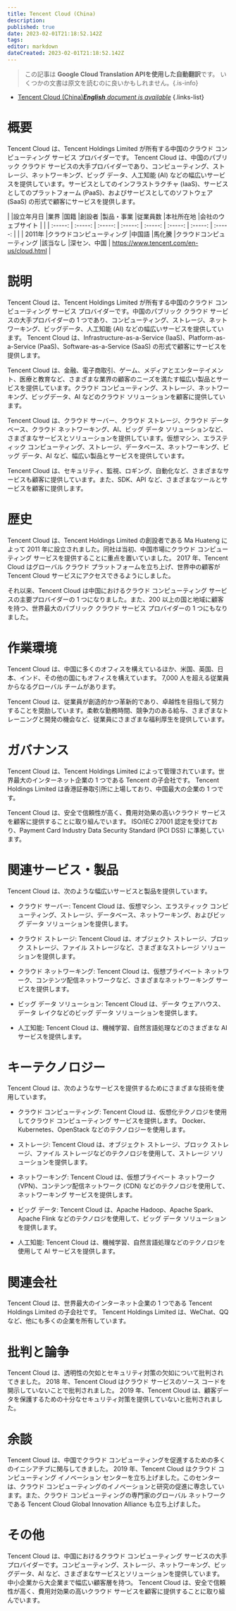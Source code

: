 ```yaml
---
title: Tencent Cloud (China)
description: 
published: true
date: 2023-02-01T21:18:52.142Z
tags: 
editor: markdown
dateCreated: 2023-02-01T21:18:52.142Z
---
```


> この記事は **Google Cloud Translation APIを使用した自動翻訳**です。
いくつかの文書は原文を読むのに良いかもしれません。{.is-info}



- [Tencent Cloud (China)***English** document is available*](/en/Knowledge-base/Dictionary/Company/tencent-cloud-china)
{.links-list}


# 概要

Tencent Cloud は、Tencent Holdings Limited が所有する中国のクラウド コンピューティング サービス プロバイダーです。 Tencent Cloud は、中国のパブリック クラウド サービスの大手プロバイダーであり、コンピューティング、ストレージ、ネットワーキング、ビッグ データ、人工知能 (AI) などの幅広いサービスを提供しています。サービスとしてのインフラストラクチャ (IaaS)、サービスとしてのプラットフォーム (PaaS)、およびサービスとしてのソフトウェア (SaaS) の形式で顧客にサービスを提供します。

| |設立年月日 |業界 |国籍 |創設者 |製品・事業 |従業員数 |本社所在地 |会社のウェブサイト |
| | :-----: | :-----: | :-----: | :-----: | :-----: | :-----: | :-----: | :-----: |
| | 2011年 |クラウドコンピューティング |中国語 |馬化騰 |クラウドコンピューティング |該当なし |深セン、中国 | https://www.tencent.com/en-us/cloud.html |

# 説明

Tencent Cloud は、Tencent Holdings Limited が所有する中国のクラウド コンピューティング サービス プロバイダーです。中国のパブリック クラウド サービスの大手プロバイダーの 1 つであり、コンピューティング、ストレージ、ネットワーキング、ビッグデータ、人工知能 (AI) などの幅広いサービスを提供しています。 Tencent Cloud は、Infrastructure-as-a-Service (IaaS)、Platform-as-a-Service (PaaS)、Software-as-a-Service (SaaS) の形式で顧客にサービスを提供します。

Tencent Cloud は、金融、電子商取引、ゲーム、メディアとエンターテイメント、医療と教育など、さまざまな業界の顧客のニーズを満たす幅広い製品とサービスを提供しています。クラウド コンピューティング、ストレージ、ネットワーキング、ビッグデータ、AI などのクラウド ソリューションを顧客に提供しています。

Tencent Cloud は、クラウド サーバー、クラウド ストレージ、クラウド データベース、クラウド ネットワーキング、AI、ビッグ データ ソリューションなど、さまざまなサービスとソリューションを提供しています。仮想マシン、エラスティック コンピューティング、ストレージ、データベース、ネットワーキング、ビッグ データ、AI など、幅広い製品とサービスを提供しています。

Tencent Cloud は、セキュリティ、監視、ロギング、自動化など、さまざまなサービスも顧客に提供しています。また、SDK、API など、さまざまなツールとサービスを顧客に提供します。

# 歴史

Tencent Cloud は、Tencent Holdings Limited の創設者である Ma Huateng によって 2011 年に設立されました。同社は当初、中国市場にクラウド コンピューティング サービスを提供することに重点を置いていました。 2017 年、Tencent Cloud はグローバル クラウド プラットフォームを立ち上げ、世界中の顧客が Tencent Cloud サービスにアクセスできるようにしました。

それ以来、Tencent Cloud は中国におけるクラウド コンピューティング サービスの主要プロバイダーの 1 つになりました。また、200 以上の国と地域に顧客を持つ、世界最大のパブリック クラウド サービス プロバイダーの 1 つにもなりました。

# 作業環境

Tencent Cloud は、中国に多くのオフィスを構えているほか、米国、英国、日本、インド、その他の国にもオフィスを構えています。 7,000 人を超える従業員からなるグローバル チームがあります。

Tencent Cloud は、従業員が創造的かつ革新的であり、卓越性を目指して努力することを奨励しています。柔軟な勤務時間、競争力のある給与、さまざまなトレーニングと開発の機会など、従業員にさまざまな福利厚生を提供しています。

# ガバナンス

Tencent Cloud は、Tencent Holdings Limited によって管理されています。世界最大のインターネット企業の 1 つである Tencent の子会社です。 Tencent Holdings Limited は香港証券取引所に上場しており、中国最大の企業の 1 つです。

Tencent Cloud は、安全で信頼性が高く、費用対効果の高いクラウド サービスを顧客に提供することに取り組んでいます。 ISO/IEC 27001 認定を受けており、Payment Card Industry Data Security Standard (PCI DSS) に準拠しています。

# 関連サービス・製品

Tencent Cloud は、次のような幅広いサービスと製品を提供しています。

- クラウド サーバー: Tencent Cloud は、仮想マシン、エラスティック コンピューティング、ストレージ、データベース、ネットワーキング、およびビッグ データ ソリューションを提供します。

- クラウド ストレージ: Tencent Cloud は、オブジェクト ストレージ、ブロック ストレージ、ファイル ストレージなど、さまざまなストレージ ソリューションを提供します。

- クラウド ネットワーキング: Tencent Cloud は、仮想プライベート ネットワーク、コンテンツ配信ネットワークなど、さまざまなネットワーキング サービスを提供します。

- ビッグ データ ソリューション: Tencent Cloud は、データ ウェアハウス、データ レイクなどのビッグ データ ソリューションを提供します。

- 人工知能: Tencent Cloud は、機械学習、自然言語処理などのさまざまな AI サービスを提供します。

# キーテクノロジー

Tencent Cloud は、次のようなサービスを提供するためにさまざまな技術を使用しています。

- クラウド コンピューティング: Tencent Cloud は、仮想化テクノロジを使用してクラウド コンピューティング サービスを提供します。 Docker、Kubernetes、OpenStack などのテクノロジーを使用します。

- ストレージ: Tencent Cloud は、オブジェクト ストレージ、ブロック ストレージ、ファイル ストレージなどのテクノロジを使用して、ストレージ ソリューションを提供します。

- ネットワーキング: Tencent Cloud は、仮想プライベート ネットワーク (VPN)、コンテンツ配信ネットワーク (CDN) などのテクノロジを使用して、ネットワーキング サービスを提供します。

- ビッグ データ: Tencent Cloud は、Apache Hadoop、Apache Spark、Apache Flink などのテクノロジを使用して、ビッグ データ ソリューションを提供します。

- 人工知能: Tencent Cloud は、機械学習、自然言語処理などのテクノロジを使用して AI サービスを提供します。

# 関連会社

Tencent Cloud は、世界最大のインターネット企業の 1 つである Tencent Holdings Limited の子会社です。 Tencent Holdings Limited は、WeChat、QQ など、他にも多くの企業を所有しています。

# 批判と論争

Tencent Cloud は、透明性の欠如とセキュリティ対策の欠如について批判されてきました。 2018 年、Tencent Cloud はクラウド サービスのソース コードを開示していないことで批判されました。 2019 年、Tencent Cloud は、顧客データを保護するための十分なセキュリティ対策を提供していないと批判されました。

# 余談

Tencent Cloud は、中国でクラウド コンピューティングを促進するための多くのイニシアチブに関与してきました。 2019 年、Tencent Cloud はクラウド コンピューティング イノベーション センターを立ち上げました。このセンターは、クラウド コンピューティングのイノベーションと研究の促進に専念しています。また、クラウド コンピューティングの専門家のグローバル ネットワークである Tencent Cloud Global Innovation Alliance も立ち上げました。

# その他

Tencent Cloud は、中国におけるクラウド コンピューティング サービスの大手プロバイダーです。コンピューティング、ストレージ、ネットワーキング、ビッグデータ、AI など、さまざまなサービスとソリューションを提供しています。中小企業から大企業まで幅広い顧客層を持つ。 Tencent Cloud は、安全で信頼性が高く、費用対効果の高いクラウド サービスを顧客に提供することに取り組んでいます。